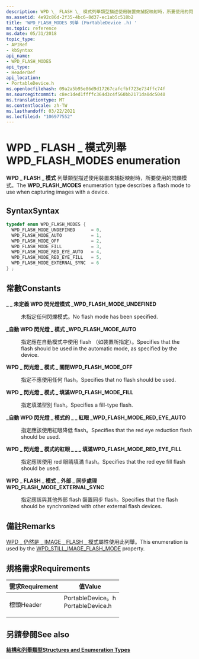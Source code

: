 ```yaml
---
description: WPD \_ FLASH \_ 模式列舉類型描述使用裝置來捕捉映射時，所要使用的閃爍模式。
ms.assetid: 4e92c86d-2f35-4bc6-8d37-ec1ab5c518b2
title: 'WPD_FLASH_MODES 列舉 (PortableDevice .h) '
ms.topic: reference
ms.date: 05/31/2018
topic_type:
- APIRef
- kbSyntax
api_name:
- WPD_FLASH_MODES
api_type:
- HeaderDef
api_location:
- PortableDevice.h
ms.openlocfilehash: 09a2a5b95e86d9d17267cafcfbf723e734ffc74f
ms.sourcegitcommit: c8ec1ded1ffffc364d3c4f560bb2171da0dc5040
ms.translationtype: MT
ms.contentlocale: zh-TW
ms.lasthandoff: 03/22/2021
ms.locfileid: "106977552"
---
```

# <a name="wpd_flash_modes-enumeration"></a><span data-ttu-id="08e1e-103">WPD \_ FLASH \_ 模式列舉</span><span class="sxs-lookup"><span data-stu-id="08e1e-103">WPD\_FLASH\_MODES enumeration</span></span>

<span data-ttu-id="08e1e-104">**WPD \_ FLASH \_ 模式** 列舉類型描述使用裝置來捕捉映射時，所要使用的閃爍模式。</span><span class="sxs-lookup"><span data-stu-id="08e1e-104">The **WPD\_FLASH\_MODES** enumeration type describes a flash mode to use when capturing images with a device.</span></span>

## <a name="syntax"></a><span data-ttu-id="08e1e-105">Syntax</span><span class="sxs-lookup"><span data-stu-id="08e1e-105">Syntax</span></span>


```C++
typedef enum WPD_FLASH_MODES { 
  WPD_FLASH_MODE_UNDEFINED      = 0,
  WPD_FLASH_MODE_AUTO           = 1,
  WPD_FLASH_MODE_OFF            = 2,
  WPD_FLASH_MODE_FILL           = 3,
  WPD_FLASH_MODE_RED_EYE_AUTO   = 4,
  WPD_FLASH_MODE_RED_EYE_FILL   = 5,
  WPD_FLASH_MODE_EXTERNAL_SYNC  = 6
} ;
```



## <a name="constants"></a><span data-ttu-id="08e1e-106">常數</span><span class="sxs-lookup"><span data-stu-id="08e1e-106">Constants</span></span>

<dl> <dt>

<span data-ttu-id="08e1e-107"><span id="WPD_FLASH_MODE_UNDEFINED"></span><span id="wpd_flash_mode_undefined"></span>**\_ \_ 未定義 WPD 閃光燈模式 \_**</span><span class="sxs-lookup"><span data-stu-id="08e1e-107"><span id="WPD_FLASH_MODE_UNDEFINED"></span><span id="wpd_flash_mode_undefined"></span>**WPD\_FLASH\_MODE\_UNDEFINED**</span></span>
</dt> <dd>

<span data-ttu-id="08e1e-108">未指定任何閃爍模式。</span><span class="sxs-lookup"><span data-stu-id="08e1e-108">No flash mode has been specified.</span></span>

</dd> <dt>

<span data-ttu-id="08e1e-109"><span id="WPD_FLASH_MODE_AUTO"></span><span id="wpd_flash_mode_auto"></span>**\_自動 WPD 閃光燈 \_ 模式 \_**</span><span class="sxs-lookup"><span data-stu-id="08e1e-109"><span id="WPD_FLASH_MODE_AUTO"></span><span id="wpd_flash_mode_auto"></span>**WPD\_FLASH\_MODE\_AUTO**</span></span>
</dt> <dd>

<span data-ttu-id="08e1e-110">指定應在自動模式中使用 flash （如裝置所指定）。</span><span class="sxs-lookup"><span data-stu-id="08e1e-110">Specifies that the flash should be used in the automatic mode, as specified by the device.</span></span>

</dd> <dt>

<span data-ttu-id="08e1e-111"><span id="WPD_FLASH_MODE_OFF"></span><span id="wpd_flash_mode_off"></span>**WPD \_ 閃光燈 \_ 模式 \_ 關閉**</span><span class="sxs-lookup"><span data-stu-id="08e1e-111"><span id="WPD_FLASH_MODE_OFF"></span><span id="wpd_flash_mode_off"></span>**WPD\_FLASH\_MODE\_OFF**</span></span>
</dt> <dd>

<span data-ttu-id="08e1e-112">指定不應使用任何 flash。</span><span class="sxs-lookup"><span data-stu-id="08e1e-112">Specifies that no flash should be used.</span></span>

</dd> <dt>

<span data-ttu-id="08e1e-113"><span id="WPD_FLASH_MODE_FILL"></span><span id="wpd_flash_mode_fill"></span>**WPD \_ 閃光燈 \_ 模式 \_ 填滿**</span><span class="sxs-lookup"><span data-stu-id="08e1e-113"><span id="WPD_FLASH_MODE_FILL"></span><span id="wpd_flash_mode_fill"></span>**WPD\_FLASH\_MODE\_FILL**</span></span>
</dt> <dd>

<span data-ttu-id="08e1e-114">指定填滿型別 flash。</span><span class="sxs-lookup"><span data-stu-id="08e1e-114">Specifies a fill-type flash.</span></span>

</dd> <dt>

<span data-ttu-id="08e1e-115"><span id="WPD_FLASH_MODE_RED_EYE_AUTO"></span><span id="wpd_flash_mode_red_eye_auto"></span>**\_自動 WPD 閃光燈 \_ 模式的 \_ \_ 紅眼 \_**</span><span class="sxs-lookup"><span data-stu-id="08e1e-115"><span id="WPD_FLASH_MODE_RED_EYE_AUTO"></span><span id="wpd_flash_mode_red_eye_auto"></span>**WPD\_FLASH\_MODE\_RED\_EYE\_AUTO**</span></span>
</dt> <dd>

<span data-ttu-id="08e1e-116">指定應該使用紅眼降低 flash。</span><span class="sxs-lookup"><span data-stu-id="08e1e-116">Specifies that the red eye reduction flash should be used.</span></span>

</dd> <dt>

<span data-ttu-id="08e1e-117"><span id="WPD_FLASH_MODE_RED_EYE_FILL"></span><span id="wpd_flash_mode_red_eye_fill"></span>**WPD \_ 閃光燈 \_ 模式的紅眼 \_ \_ \_ 填滿**</span><span class="sxs-lookup"><span data-stu-id="08e1e-117"><span id="WPD_FLASH_MODE_RED_EYE_FILL"></span><span id="wpd_flash_mode_red_eye_fill"></span>**WPD\_FLASH\_MODE\_RED\_EYE\_FILL**</span></span>
</dt> <dd>

<span data-ttu-id="08e1e-118">指定應該使用 red 眼睛填滿 flash。</span><span class="sxs-lookup"><span data-stu-id="08e1e-118">Specifies that the red eye fill flash should be used.</span></span>

</dd> <dt>

<span data-ttu-id="08e1e-119"><span id="WPD_FLASH_MODE_EXTERNAL_SYNC"></span><span id="wpd_flash_mode_external_sync"></span>**WPD \_ FLASH \_ 模式 \_ 外部 \_ 同步處理**</span><span class="sxs-lookup"><span data-stu-id="08e1e-119"><span id="WPD_FLASH_MODE_EXTERNAL_SYNC"></span><span id="wpd_flash_mode_external_sync"></span>**WPD\_FLASH\_MODE\_EXTERNAL\_SYNC**</span></span>
</dt> <dd>

<span data-ttu-id="08e1e-120">指定應該與其他外部 flash 裝置同步 flash。</span><span class="sxs-lookup"><span data-stu-id="08e1e-120">Specifies that the flash should be synchronized with other external flash devices.</span></span>

</dd> </dl>

## <a name="remarks"></a><span data-ttu-id="08e1e-121">備註</span><span class="sxs-lookup"><span data-stu-id="08e1e-121">Remarks</span></span>

<span data-ttu-id="08e1e-122">[WPD \_ 仍然是 \_ IMAGE \_ FLASH \_ 模式](still-image-properties.md)屬性使用此列舉。</span><span class="sxs-lookup"><span data-stu-id="08e1e-122">This enumeration is used by the [WPD\_STILL\_IMAGE\_FLASH\_MODE](still-image-properties.md) property.</span></span>

## <a name="requirements"></a><span data-ttu-id="08e1e-123">規格需求</span><span class="sxs-lookup"><span data-stu-id="08e1e-123">Requirements</span></span>



| <span data-ttu-id="08e1e-124">需求</span><span class="sxs-lookup"><span data-stu-id="08e1e-124">Requirement</span></span> | <span data-ttu-id="08e1e-125">值</span><span class="sxs-lookup"><span data-stu-id="08e1e-125">Value</span></span> |
|-------------------|---------------------------------------------------------------------------------------------|
| <span data-ttu-id="08e1e-126">標頭</span><span class="sxs-lookup"><span data-stu-id="08e1e-126">Header</span></span><br/> | <dl> <span data-ttu-id="08e1e-127"><dt>PortableDevice。h</dt></span><span class="sxs-lookup"><span data-stu-id="08e1e-127"><dt>PortableDevice.h</dt></span></span> </dl> |



## <a name="see-also"></a><span data-ttu-id="08e1e-128">另請參閱</span><span class="sxs-lookup"><span data-stu-id="08e1e-128">See also</span></span>

<dl> <dt>

[<span data-ttu-id="08e1e-129">**結構和列舉類型**</span><span class="sxs-lookup"><span data-stu-id="08e1e-129">**Structures and Enumeration Types**</span></span>](structures-and-enumeration-types.md)
</dt> </dl>

 

 




